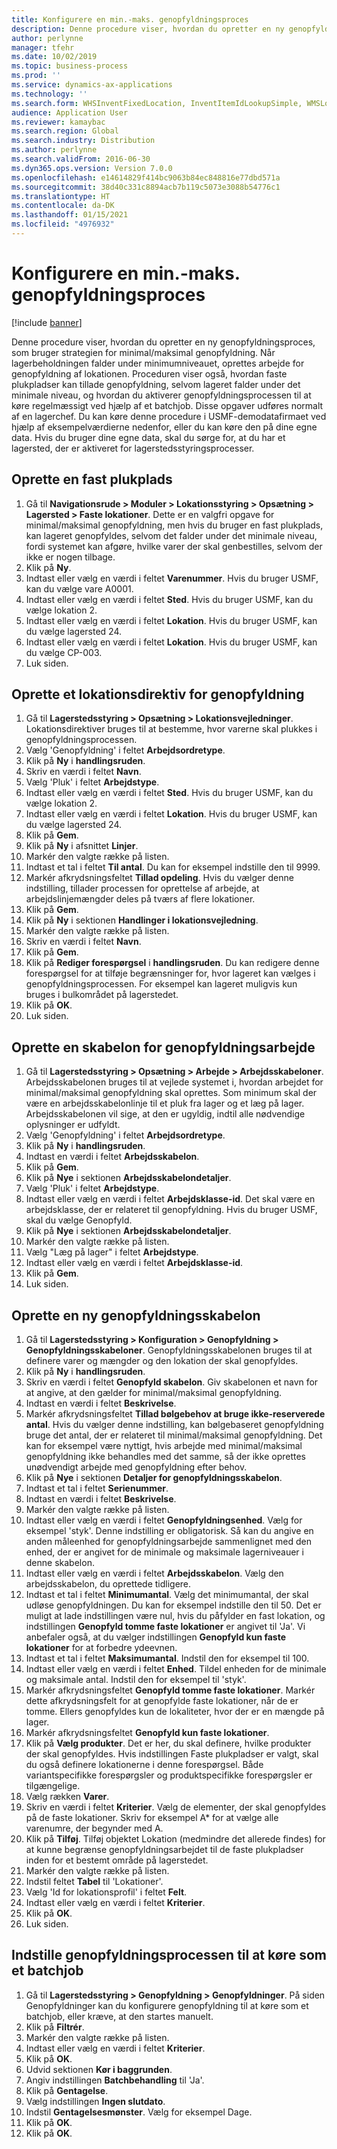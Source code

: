 ```yaml
---
title: Konfigurere en min.-maks. genopfyldningsproces
description: Denne procedure viser, hvordan du opretter en ny genopfyldningsproces, som bruger strategien for minimal/maksimal genopfyldning.
author: perlynne
manager: tfehr
ms.date: 10/02/2019
ms.topic: business-process
ms.prod: ''
ms.service: dynamics-ax-applications
ms.technology: ''
ms.search.form: WHSInventFixedLocation, InventItemIdLookupSimple, WMSLocationIdLookup, WHSLocDirTable, InventLocationIdLookup, SysQueryForm, WHSWorkTemplateTable, WHSReplenishmentTemplates, UnitOfMeasureLookup, SysQueryTableLookUp, SysQueryFieldLookUp, SysRecurrence, WHSInventFixedLocation
audience: Application User
ms.reviewer: kamaybac
ms.search.region: Global
ms.search.industry: Distribution
ms.author: perlynne
ms.search.validFrom: 2016-06-30
ms.dyn365.ops.version: Version 7.0.0
ms.openlocfilehash: e14614829f414bc9063b84ec848816e77dbd571a
ms.sourcegitcommit: 38d40c331c8894acb7b119c5073e3088b54776c1
ms.translationtype: HT
ms.contentlocale: da-DK
ms.lasthandoff: 01/15/2021
ms.locfileid: "4976932"
---
```

# <a name="set-up-a-min-max-replenishment-process"></a>Konfigurere en min.-maks. genopfyldningsproces

[!include [banner](../../includes/banner.md)]

Denne procedure viser, hvordan du opretter en ny genopfyldningsproces, som bruger strategien for minimal/maksimal genopfyldning. Når lagerbeholdningen falder under minimumniveauet, oprettes arbejde for genopfyldning af lokationen. Proceduren viser også, hvordan faste plukpladser kan tillade genopfyldning, selvom lageret falder under det minimale niveau, og hvordan du aktiverer genopfyldningsprocessen til at køre regelmæssigt ved hjælp af et batchjob. Disse opgaver udføres normalt af en lagerchef. Du kan køre denne procedure i USMF-demodatafirmaet ved hjælp af eksempelværdierne nedenfor, eller du kan køre den på dine egne data. Hvis du bruger dine egne data, skal du sørge for, at du har et lagersted, der er aktiveret for lagerstedsstyringsprocesser.


## <a name="create-a-fixed-picking-location"></a>Oprette en fast plukplads
1. Gå til **Navigationsrude > Moduler > Lokationsstyring > Opsætning > Lagersted > Faste lokationer**. Dette er en valgfri opgave for minimal/maksimal genopfyldning, men hvis du bruger en fast plukplads, kan lageret genopfyldes, selvom det falder under det minimale niveau, fordi systemet kan afgøre, hvilke varer der skal genbestilles, selvom der ikke er nogen tilbage.
2. Klik på **Ny**.
3. Indtast eller vælg en værdi i feltet **Varenummer**. Hvis du bruger USMF, kan du vælge vare A0001.  
4. Indtast eller vælg en værdi i feltet **Sted**. Hvis du bruger USMF, kan du vælge lokation 2.  
5. Indtast eller vælg en værdi i feltet **Lokation**. Hvis du bruger USMF, kan du vælge lagersted 24.  
6. Indtast eller vælg en værdi i feltet **Lokation**. Hvis du bruger USMF, kan du vælge CP-003.  
7. Luk siden.

## <a name="create-a-replenishment-location-directive"></a>Oprette et lokationsdirektiv for genopfyldning
1. Gå til **Lagerstedsstyring > Opsætning > Lokationsvejledninger**. Lokationsdirektiver bruges til at bestemme, hvor varerne skal plukkes i genopfyldningsprocessen.
2. Vælg 'Genopfyldning' i feltet **Arbejdsordretype**.
3. Klik på **Ny** i **handlingsruden**.
4. Skriv en værdi i feltet **Navn**.
5. Vælg 'Pluk' i feltet **Arbejdstype**.
6. Indtast eller vælg en værdi i feltet **Sted**. Hvis du bruger USMF, kan du vælge lokation 2.  
7. Indtast eller vælg en værdi i feltet **Lokation**. Hvis du bruger USMF, kan du vælge lagersted 24.  
8. Klik på **Gem**.
9. Klik på **Ny** i afsnittet **Linjer**.
10. Markér den valgte række på listen.
11. Indtast et tal i feltet **Til antal**. Du kan for eksempel indstille den til 9999.  
12. Markér afkrydsningsfeltet **Tillad opdeling**. Hvis du vælger denne indstilling, tillader processen for oprettelse af arbejde, at arbejdslinjemængder deles på tværs af flere lokationer.  
13. Klik på **Gem**.
14. Klik på **Ny** i sektionen **Handlinger i lokationsvejledning**.
15. Markér den valgte række på listen.
16. Skriv en værdi i feltet **Navn**.
17. Klik på **Gem**.
18. Klik på **Rediger forespørgsel** i **handlingsruden**. Du kan redigere denne forespørgsel for at tilføje begrænsninger for, hvor lageret kan vælges i genopfyldningsprocessen. For eksempel kan lageret muligvis kun bruges i bulkområdet på lagerstedet.
19. Klik på **OK**.
20. Luk siden.

## <a name="create-a-replenishment-work-template"></a>Oprette en skabelon for genopfyldningsarbejde
1. Gå til **Lagerstedsstyring > Opsætning > Arbejde > Arbejdsskabeloner**. Arbejdsskabelonen bruges til at vejlede systemet i, hvordan arbejdet for minimal/maksimal genopfyldning skal oprettes. Som minimum skal der være en arbejdsskabelonlinje til et pluk fra lager og et læg på lager. Arbejdsskabelonen vil sige, at den er ugyldig, indtil alle nødvendige oplysninger er udfyldt. 
2. Vælg 'Genopfyldning' i feltet **Arbejdsordretype**.
3. Klik på **Ny** i **handlingsruden**.
4. Indtast en værdi i feltet **Arbejdsskabelon**.
5. Klik på **Gem**.
6. Klik på **Nye** i sektionen **Arbejdsskabelondetaljer**.
7. Vælg 'Pluk' i feltet **Arbejdstype**.
8. Indtast eller vælg en værdi i feltet **Arbejdsklasse-id**. Det skal være en arbejdsklasse, der er relateret til genopfyldning. Hvis du bruger USMF, skal du vælge Genopfyld.  
9. Klik på **Nye** i sektionen **Arbejdsskabelondetaljer**.
10. Markér den valgte række på listen.
11. Vælg "Læg på lager" i feltet **Arbejdstype**.
12. Indtast eller vælg en værdi i feltet **Arbejdsklasse-id**.
13. Klik på **Gem**.
14. Luk siden.

## <a name="create-a-new-replenishment-template"></a>Oprette en ny genopfyldningsskabelon
1. Gå til **Lagerstedsstyring > Konfiguration > Genopfyldning > Genopfyldningsskabeloner**. Genopfyldningsskabelonen bruges til at definere varer og mængder og den lokation der skal genopfyldes.
2. Klik på **Ny** i **handlingsruden**.
3. Skriv en værdi i feltet **Genopfyld skabelon**. Giv skabelonen et navn for at angive, at den gælder for minimal/maksimal genopfyldning.  
4. Indtast en værdi i feltet **Beskrivelse**.
5. Markér afkrydsningsfeltet **Tillad bølgebehov at bruge ikke-reserverede antal**. Hvis du vælger denne indstilling, kan bølgebaseret genopfyldning bruge det antal, der er relateret til minimal/maksimal genopfyldning. Det kan for eksempel være nyttigt, hvis arbejde med minimal/maksimal genopfyldning ikke behandles med det samme, så der ikke oprettes unødvendigt arbejde med genopfyldning efter behov.
6. Klik på **Nye** i sektionen **Detaljer for genopfyldningsskabelon**.
7. Indtast et tal i feltet **Serienummer**.
8. Indtast en værdi i feltet **Beskrivelse**.
9. Markér den valgte række på listen.
10. Indtast eller vælg en værdi i feltet **Genopfyldningsenhed**. Vælg for eksempel 'styk'. Denne indstilling er obligatorisk. Så kan du angive en anden måleenhed for genopfyldningsarbejde sammenlignet med den enhed, der er angivet for de minimale og maksimale lagerniveauer i denne skabelon.
11. Indtast eller vælg en værdi i feltet **Arbejdsskabelon**. Vælg den arbejdsskabelon, du oprettede tidligere.  
12. Indtast et tal i feltet **Minimumantal**. Vælg det minimumantal, der skal udløse genopfyldningen. Du kan for eksempel indstille den til 50. Det er muligt at lade indstillingen være nul, hvis du påfylder en fast lokation, og indstillingen **Genopfyld tomme faste lokationer** er angivet til 'Ja'. Vi anbefaler også, at du vælger indstillingen **Genopfyld kun faste lokationer** for at forbedre ydeevnen.
13. Indtast et tal i feltet **Maksimumantal**. Indstil den for eksempel til 100.  
14. Indtast eller vælg en værdi i feltet **Enhed**. Tildel enheden for de minimale og maksimale antal. Indstil den for eksempel til 'styk'.  
15. Markér afkrydsningsfeltet **Genopfyld tomme faste lokationer**. Markér dette afkrydsningsfelt for at genopfylde faste lokationer, når de er tomme. Ellers genopfyldes kun de lokaliteter, hvor der er en mængde på lager.
16. Markér afkrydsningsfeltet **Genopfyld kun faste lokationer**.
17. Klik på **Vælg produkter**. Det er her, du skal definere, hvilke produkter der skal genopfyldes. Hvis indstillingen Faste plukpladser er valgt, skal du også definere lokationerne i denne forespørgsel. Både variantspecifikke forespørgsler og produktspecifikke forespørgsler er tilgængelige.
18. Vælg rækken **Varer**.
19. Skriv en værdi i feltet **Kriterier**. Vælg de elementer, der skal genopfyldes på de faste lokationer. Skriv for eksempel A* for at vælge alle varenumre, der begynder med A.
20. Klik på **Tilføj**. Tilføj objektet Lokation (medmindre det allerede findes) for at kunne begrænse genopfyldningsarbejdet til de faste plukpladser inden for et bestemt område på lagerstedet.
21. Markér den valgte række på listen.
22. Indstil feltet **Tabel** til 'Lokationer'.
23. Vælg 'Id for lokationsprofil' i feltet **Felt**.
24. Indtast eller vælg en værdi i feltet **Kriterier**.
25. Klik på **OK**.
26. Luk siden.

## <a name="set-the-replenishment-process-to-run-as-a-batch-job"></a>Indstille genopfyldningsprocessen til at køre som et batchjob
1. Gå til **Lagerstedsstyring > Genopfyldning > Genopfyldninger**. På siden Genopfyldninger kan du konfigurere genopfyldning til at køre som et batchjob, eller kræve, at den startes manuelt.
2. Klik på **Filtrér**.
3. Markér den valgte række på listen.
4. Indtast eller vælg en værdi i feltet **Kriterier**.
5. Klik på **OK**.
6. Udvid sektionen **Kør i baggrunden**.
7. Angiv indstillingen **Batchbehandling** til 'Ja'.
8. Klik på **Gentagelse**.
9. Vælg indstillingen **Ingen slutdato**.
10. Indstil **Gentagelsesmønster**. Vælg for eksempel Dage.  
11. Klik på **OK**.
12. Klik på **OK**.

